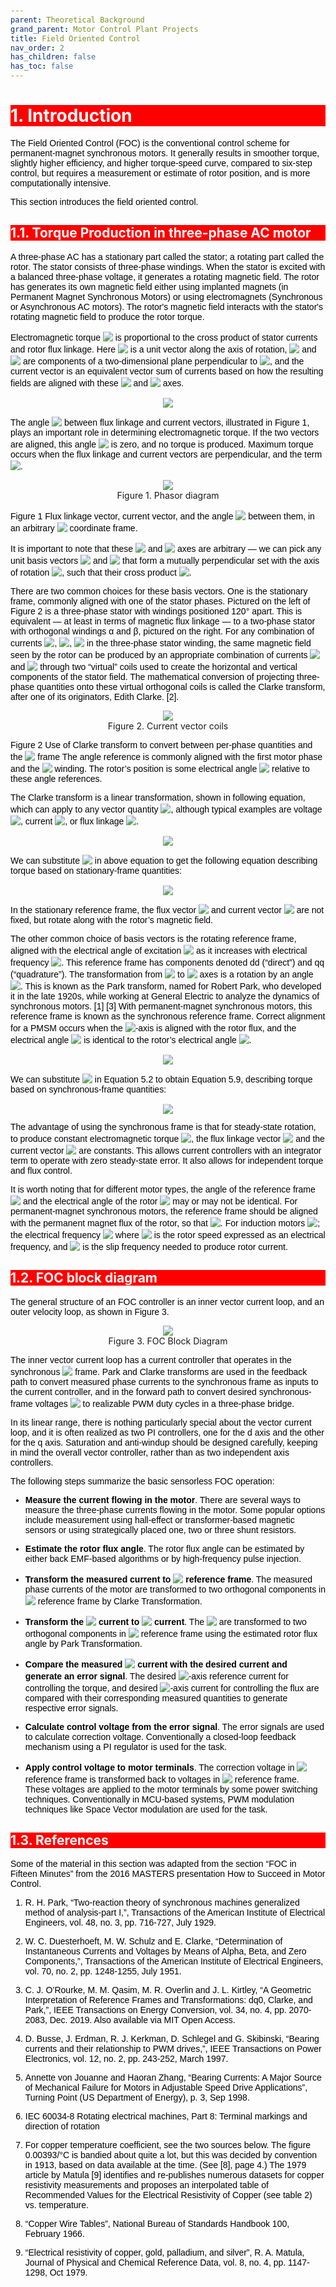 ```yaml
---
parent: Theoretical Background
grand_parent: Motor Control Plant Projects
title: Field Oriented Control
nav_order: 2
has_children: false
has_toc: false
--- 
```

<style>
 body {
        counter-reset: h1;
        padding: 20px;
    }

   h1 {
        background-color: red;
        color: white;
        counter-reset: h2
    }

    h2 {
        background-color: red;
        color: white;
        counter-reset: h3
    }

    h3 {
        background-color: red;
        color: white;
        counter-reset: h4
    }

    h1:before {
        background-color: red;
        color: white;
        counter-increment: h1;
        content: counter(h1) ". "
    }

    h2:before {
        background-color: red;
        color: white;
        counter-increment: h2;
        content: counter(h1) "." counter(h2) ". "
    }

    h3:before {
        background-color: red;
        color: white;
        counter-increment: h3;
        content: counter(h1) "." counter(h2) "." counter(h3) ". "
    }

    h4:before {
        background-color: red;
        color: white;
        counter-increment: h4;
        content: counter(h1) "." counter(h2) "." counter(h3) "." counter(h4) ". "
    }
    p{
        color: black;
        font-family: "Arial", Helvetica, sans-serif;
    }

    article {
        max-width: 50em;
        background: white;
        padding: 2em;
        margin: 1em auto;
    }

    .table-of-contents {
        float: right;
        width: 40%;
        background: #eee;
        font-size: 0.8em;
        padding: 1em 2em;
        margin: 0 0 0.5em 0.5em;
    }
    .table-of-contents ul {
        padding: 0;
    }
    .table-of-contents li {
        margin: 0 0 0.25em 0;
    }
    .table-of-contents a {
        text-decoration: none;
    }
    .table-of-contents a:hover,
    .table-of-contents a:active {
        text-decoration: underline;
    }

    h3:target {
        animation: highlight 1s ease;
    }

    @keyframes highlight {
    from { background: yellow; }
    to { background: white; }
    }

    li{
        color: black;
        font-family: "Arial", Helvetica, sans-serif;
    }

    table{
        color: black;
        font-family: "Arial", Helvetica, sans-serif;
    }

    }
}
</style>


# Introduction
The Field Oriented Control (FOC) is the conventional control scheme for permanent-magnet synchronous motors. It generally results in smoother torque, slightly higher efficiency, and higher torque-speed curve, compared to six-step control, but requires a measurement or estimate of rotor position, and is more computationally intensive.

This section introduces the field oriented control.

## Torque Production in three-phase AC motor
A three-phase AC has a stationary part called the stator; a rotating part called the rotor. The stator consists of three-phase windings. When the stator is excited with a balanced three-phase voltage, it generates a rotating magnetic field. The rotor has generates its own magnetic field either using implanted magnets (in Permanent Magnet Synchronous Motors) or using electromagnets (Synchronous or Asynchronous AC motors). The rotor's magnetic field interacts with the stator's rotating magnetic field to produce the rotor torque. 

Electromagnetic torque <!-- $T_{em}$ --> <img style="transform: translateY(0.1em); background: white;" src="svg\d92cjWJoLE.svg"> is proportional to the cross product of stator currents and rotor flux linkage. Here <!-- $\hat{z}$ --> <img style="transform: translateY(0.1em); background: white;" src="svg\tIEFzEFr1S.svg"> is a unit vector along the axis of rotation, <!-- $x$ --> <img style="transform: translateY(0.1em); background: white;" src="svg\YsRyFdoDY5.svg"> and <!-- $y$ --> <img style="transform: translateY(0.1em); background: white;" src="svg\yJhQL4bHic.svg"> are components of a two-dimensional plane perpendicular to <!-- $\hat{z}$ --> <img style="transform: translateY(0.1em); background: white;" src="svg\MJhZvUS8Cv.svg">, and the current vector is an equivalent vector sum of currents based on how the resulting fields are aligned with these <!-- $x$ --> <img style="transform: translateY(0.1em); background: white;" src="svg\mDTcE1ZszV.svg"> and <!-- $y$ --> <img style="transform: translateY(0.1em); background: white;" src="svg\892SKVLe92.svg"> axes.
<!-- $
\begin{aligned}
T_{em} &= \tfrac{3}{2}N_{p}({\vec{{psi}}} \times \vec{I}) \\
       &= \tfrac{3}{2}N_{p}({\psi_{x}}{I_{y}} - {\psi_{y}}{I_{x}})\hat{z} \\
       &= \tfrac{3}{2}N_{p}{\psi}I{\sin{\phi}}
\end{aligned}
$ --> 

<div align="center">
 <img style="transform: translateY(0.1em); background: white;" src="svg\bdzWLePq46.svg">
</div>

The angle <!-- $\phi$ --> <img style="transform: translateY(0.1em); background: white;" src="svg\WlbwO7zdyG.svg"> between flux linkage and current vectors, illustrated in Figure 1, plays an important role in determining electromagnetic torque. If the two vectors are aligned, this angle <!-- $\phi$ --> <img style="transform: translateY(0.1em); background: white;" src="svg\cuFEgKuC8c.svg"> is zero, and no torque is produced. Maximum torque occurs when the flux linkage and current vectors are perpendicular, and the term <!-- $\sin \phi$ --> <img style="transform: translateY(0.1em); background: white;" src="svg\KFoPKjO9tl.svg">.

<div align="center">
    <img src="images/foc_torque_generation.svg" />
    <figcaption align= "center"> Figure 1. Phasor diagram </figcaption>
</div>

Figure 1 Flux linkage vector, current vector, and the angle <!-- $\phi$ --> <img style="transform: translateY(0.1em); background: white;" src="svg\4Uu2TALAMo.svg"> between them, in an arbitrary <!-- $xy$ --> <img style="transform: translateY(0.1em); background: white;" src="svg\IgSBIsKJaA.svg"> coordinate frame.

It is important to note that these <!-- $x$ --> <img style="transform: translateY(0.1em); background: white;" src="svg\QjFbtJhyUG.svg"> and <!-- $y$ --> <img style="transform: translateY(0.1em); background: white;" src="svg\unFjRFLnjW.svg"> axes are arbitrary — we can pick any unit basis vectors <!-- $\hat{x}$ --> <img style="transform: translateY(0.1em); background: white;" src="svg\dbXIaulpoZ.svg"> and <!-- $\hat{y}$ --> <img style="transform: translateY(0.1em); background: white;" src="svg\oqnTW2SzxJ.svg"> that form a mutually perpendicular set with the axis of rotation <!-- $\hat{z}$ --> <img style="transform: translateY(0.1em); background: white;" src="svg\snvXaq53PT.svg">, such that their cross product <!-- $\hat{x} \times \hat{y} = \hat{z}$ --> <img style="transform: translateY(0.1em); background: Fwhite;" src="svg\CAUg2WpY3W.svg">.

There are two common choices for these basis vectors. One is the stationary frame, commonly aligned with one of the stator phases. Pictured on the left of Figure 2 is a three-phase stator with windings positioned 120° apart. This is equivalent — at least in terms of magnetic flux linkage — to a two-phase stator with orthogonal windings α and β, pictured on the right. For any combination of currents <!-- $I_A$ --> <img style="transform: translateY(0.1em); background: white;" src="svg\s0xTswrdTc.svg">, <!-- $I_B$ --> <img style="transform: translateY(0.1em); background: white;" src="svg\a5mxkO6d1M.svg">, <!-- $I_C$ --> <img style="transform: translateY(0.1em); background: white;" src="svg\RGpXR1lhKM.svg"> in the three-phase stator winding, the same magnetic field seen by the rotor can be produced by an appropriate combination of currents <!-- $I_\alpha$ --> <img style="transform: translateY(0.1em); background: white;" src="svg\UneX8WU4FX.svg"> and <!-- $I_\beta$ --> <img style="transform: translateY(0.1em); background: white;" src="svg\AAP0S7Sncq.svg"> through two “virtual” coils used to create the horizontal and vertical components of the stator field. The mathematical conversion of projecting three-phase quantities onto these virtual orthogonal coils is called the Clarke transform, after one of its originators, Edith Clarke. [2].

<div align="center">
    <img src="images/foc_current_vector_coils.svg " />
    <figcaption align= "center"> Figure 2. Current vector coils</figcaption>
</div>

Figure 2 Use of Clarke transform to convert between per-phase quantities and the <!-- $\alpha\beta$ --> <img style="transform: translateY(0.1em); background: white;" src="svg\L0x8FBTU8f.svg"> frame The angle reference is commonly aligned with the first motor phase and the <!-- $\alpha$ --> <img style="transform: translateY(0.1em); background: white;" src="svg\WfoK767WOn.svg"> winding. The rotor’s position is some electrical angle <!-- $\theta_r$ --> <img style="transform: translateY(0.1em); background: white;" src="svg\7i31PjjGIW.svg"> relative to these angle references.

The Clarke transform is a linear transformation, shown in following equation, which can apply to any vector quantity <!-- $X$ --> <img style="transform: translateY(0.1em); background: white;" src="svg\X6gyioMEsR.svg">, although typical examples are voltage <!-- $V$ --> <img style="transform: translateY(0.1em); background: white;" src="svg\13FIknghqZ.svg">, current <!-- $I$ --> <img style="transform: translateY(0.1em); background: white;" src="svg\ryPrYUPKj1.svg">, or flux linkage <!-- $\psi$ --> <img style="transform: translateY(0.1em); background: white;" src="svg\6TRF0qpsON.svg">.

<!-- $
\begin{aligned}
X_{\alpha} &= \tfrac{2}{3}X_A - \tfrac{1}{3}X_B - \tfrac{1}{3}X_C \\
X_{\beta} &= \tfrac{1}{\sqrt{3}}X_B - \tfrac{1}{\sqrt{3}}X_C \\
\end{aligned}
$ --> 
<div align="center">
<img style="transform: translateY(0.1em); background: white;" src="svg\s84MDpsMBk.svg">
</div>

We can substitute <!-- $(x,y) \Rightarrow (\alpha,\beta)$ --> <img style="transform: translateY(0.1em); background: white;" src="svg\W6Xa60mh70.svg"> in above equation to get the following equation describing torque based on stationary-frame quantities:

<!-- $
T_{em} = \tfrac{3}{2}N_p \left(\psi_\alpha I_\beta - \psi_\beta I_\alpha\right)
$ --> 
<div align="center">
<img style="transform: translateY(0.1em); background: white;" src="svg\knUyTcwTDm.svg">
</div>

In the stationary reference frame, the flux vector <!-- $\psi_{\alpha\beta}$ --> <img style="transform: translateY(0.1em); background: white;" src="svg\jQIy74jbSZ.svg"> and current vector <!-- $I_{\alpha\beta}$ --> <img style="transform: translateY(0.1em); background: white;" src="svg\a1wVCtxAgh.svg"> are not fixed, but rotate along with the rotor’s magnetic field.

The other common choice of basis vectors is the rotating reference frame, aligned with the electrical angle of excitation <!-- $\theta_e$ --> <img style="transform: translateY(0.1em); background: white;" src="svg\iu1Q2KdMJN.svg"> as it increases with electrical frequency <!-- $\omega_e$ --> <img style="transform: translateY(0.1em); background: white;" src="svg\o5LSqHLuDC.svg">. This reference frame has components denoted dd (“direct”) and qq (“quadrature”). The transformation from <!-- ${\alpha\beta}$ --> <img style="transform: translateY(0.1em); background: white;" src="svg\BKyb3ASryi.svg"> to <!-- $dq$ --> <img style="transform: translateY(0.1em); background: white;" src="svg\yXAjlYjPGX.svg"> axes is a rotation by an angle <!-- $-\theta_e$ --> <img style="transform: translateY(0.1em); background: white;" src="svg\njFlR1y1sR.svg">. This is known as the Park transform, named for Robert Park, who developed it in the late 1920s, while working at General Electric to analyze the dynamics of synchronous motors. [1] [3] With permanent-magnet synchronous motors, this reference frame is known as the synchronous reference frame. Correct alignment for a PMSM occurs when the <!-- $d$ --> <img style="transform: translateY(0.1em); background: white;" src="svg\OojNVgbIce.svg">-axis is aligned with the rotor flux, and the electrical angle <!-- $\theta_e$ --> <img style="transform: translateY(0.1em); background: white;" src="svg\X7Hevpxd6j.svg"> is identical to the rotor’s electrical angle <!-- $\theta_e$ --> <img style="transform: translateY(0.1em); background: white;" src="svg\GwDrToXRg9.svg">.

<!-- $
\begin{aligned}
X_{d} &= X_{\alpha}{\cos\theta_e} + X_{\beta}{\sin\theta_e} \\
X_{q} &= -X_{\alpha}{\sin\theta_e} + X_{\beta}{\cos\theta_e} 
\end{aligned}
$ --> 
<div align="center">
<img style="transform: translateY(0.1em); background: white;" src="svg\C6ndVk1Lsx.svg">
</div>

We can substitute <!-- $(x,y) \Rightarrow (d,q)$ --> <img style="transform: translateY(0.1em); background: white;" src="svg\FI2nWqNB1u.svg"> in Equation 5.2 to obtain Equation 5.9, describing torque based on synchronous-frame quantities:

<!-- $
T_{em} = \tfrac{3}{2}N_p \left(\psi_d I_q - \psi_q I_d\right)
$ --> 
<div align="center">
<img style="transform: translateY(0.1em); background: white;" src="svg\Iw1kxM8v3D.svg">
</div>

The advantage of using the synchronous frame is that for steady-state rotation, to produce constant electromagnetic torque <!-- $T_{em}$ --> <img style="transform: translateY(0.1em); background: white;" src="svg\LRtToZmp85.svg">, the flux linkage vector <!-- $\psi_{dq}$ --> <img style="transform: translateY(0.1em); background: white;" src="svg\4x2AlX9cs5.svg"> and the current vector <!-- $I_{dq}$ --> <img style="transform: translateY(0.1em); background: white;" src="svg\pDJ9ytcE6J.svg"> are constants. This allows current controllers with an integrator term to operate with zero steady-state error. It also allows for independent torque and flux control.

It is worth noting that for different motor types, the angle of the reference frame <!-- $\theta_e$ --> <img style="transform: translateY(0.1em); background: white;" src="svg\BNfmmhVZzv.svg"> and the electrical angle of the rotor <!-- $\theta_r$ --> <img style="transform: translateY(0.1em); background: white;" src="svg\y7E5stxUax.svg"> may or may not be identical. For permanent-magnet synchronous motors, the reference frame should be aligned with the permanent magnet flux of the rotor, so that <!-- $\theta_e = \theta_r$ --> <img style="transform: translateY(0.1em); background: white;" src="svg\W0bfT5Qvxj.svg">. For induction motors <!-- $\theta_e \ne \theta_r$ --> <img style="transform: translateY(0.1em); background: white;" src="svg\BmpzpqoiP6.svg">; the electrical frequency <!-- $\omega_e = \omega_r + \omega_s$ --> <img style="transform: translateY(0.1em); background: white;" src="svg\lTJRFItJgr.svg"> where <!-- $\omega_r$ --> <img style="transform: translateY(0.1em); background: white;" src="svg\eDfNBNJOmf.svg"> is the rotor speed expressed as an electrical frequency, and <!-- $\omega_s$ --> <img style="transform: translateY(0.1em); background: white;" src="svg\Vsnal7Qc5J.svg"> is the slip frequency needed to produce rotor current.

## FOC block diagram
The general structure of an FOC controller is an inner vector current loop, and an outer velocity loop, as shown in Figure 3.

<div align="center">
    <img src="images/foc_block_diagram.svg " />
    <figcaption align= "center">Figure 3. FOC Block Diagram</figcaption>
</div>

The inner vector current loop has a current controller that operates in the synchronous <!-- $(dq)$ --> <img style="transform: translateY(0.1em); background: white;" src="svg\OsWYAzrj1i.svg"> frame. Park and Clarke transforms are used in the feedback path to convert measured phase currents to the synchronous frame as inputs to the current controller, and in the forward path to convert desired synchronous-frame voltages <!-- $V_{dq}$ --> <img style="transform: translateY(0.1em); background: white;" src="svg\E8zjLbmzds.svg"> to realizable PWM duty cycles in a three-phase bridge.

In its linear range, there is nothing particularly special about the vector current loop, and it is often realized as two PI controllers, one for the d axis and the other for the q axis. Saturation and anti-windup should be designed carefully, keeping in mind the overall vector controller, rather than as two independent axis controllers.


The following steps summarize the basic sensorless FOC operation:

- **Measure the current flowing in the motor**. There are several ways to measure the three-phase currents flowing in the motor. Some popular options include measurement using hall-effect or transformer-based magnetic sensors or using strategically placed one, two or three shunt resistors.

- **Estimate the rotor flux angle**. The rotor flux angle can be estimated by either back EMF-based algorithms or by high-frequency pulse injection.

- **Transform the measured current to <!-- ${\alpha\beta}$ --> <img style="transform: translateY(0.1em); background: white;" src="svg\V5f8jPqahZ.svg"> reference frame**. The measured phase currents of the motor are transformed to two orthogonal components in <!-- ${\alpha\beta}$ --> <img style="transform: translateY(0.1em); background: white;" src="svg\5njKTazzHu.svg"> reference frame by Clarke Transformation.

- **Transform the <!-- ${\alpha\beta}$ --> <img style="transform: translateY(0.1em); background: white;" src="svg\AUe2ZZFqhe.svg"> current to <!-- $dq$ --> <img style="transform: translateY(0.1em); background: white;" src="svg\00pzncqcrY.svg"> current**. The <!-- ${\alpha\beta}$ --> <img style="transform: translateY(0.1em); background: white;" src="svg\PwOE5Lp0qW.svg"> are transformed to two orthogonal components in <!-- $dq$ --> <img style="transform: translateY(0.1em); background: white;" src="svg\aIFRXddgq9.svg"> reference frame using the estimated rotor flux angle by Park Transformation. 

- **Compare the measured <!-- $dq$ --> <img style="transform: translateY(0.1em); background: white;" src="svg\fBg9RJF7Km.svg"> current with the desired current and generate an error signal**. The desired <!-- $q$ --> <img style="transform: translateY(0.1em); background: white;" src="svg\VkNrRTKmDX.svg">-axis reference current for controlling the torque, and desired <!-- $d$ --> <img style="transform: translateY(0.1em); background: white;" src="svg\m7TzglDm3A.svg">-axis current for controlling the flux are compared with their corresponding measured quantities to generate respective error signals.

- **Calculate control voltage from the error signal**. The error signals are used to calculate correction voltage. Conventionally a closed-loop feedback mechanism using a PI regulator is used for the task. 

- **Apply control voltage to motor terminals**. The correction voltage in <!-- $dq$ --> <img style="transform: translateY(0.1em); background: white;" src="svg\7l0yYn7luP.svg"> reference frame is transformed back to voltages in <!-- $abc$ --> <img style="transform: translateY(0.1em); background: white;" src="svg\6BJVMnUULg.svg"> reference frame. These voltages are applied to the motor terminals by some power switching techniques. Conventionally in MCU-based systems, PWM modulation techniques like Space Vector modulation are used for the task.


## References
Some of the material in this section was adapted from the section “FOC in Fifteen Minutes” from the 2016 MASTERS presentation How to Succeed in Motor Control.

1. 	R. H. Park, “Two-reaction theory of synchronous machines generalized method of analysis-part I,”, Transactions of the American Institute of Electrical Engineers, vol. 48, no. 3, pp. 716-727, July 1929.

2. 	W. C. Duesterhoeft, M. W. Schulz and E. Clarke, “Determination of Instantaneous Currents and Voltages by Means of Alpha, Beta, and Zero Components,”, Transactions of the American Institute of Electrical Engineers, vol. 70, no. 2, pp. 1248-1255, July 1951.

3. 	C. J. O’Rourke, M. M. Qasim, M. R. Overlin and J. L. Kirtley, “A Geometric Interpretation of Reference Frames and Transformations: dq0, Clarke, and Park,”, IEEE Transactions on Energy Conversion, vol. 34, no. 4, pp. 2070-2083, Dec. 2019. Also available via MIT Open Access.

4.	D. Busse, J. Erdman, R. J. Kerkman, D. Schlegel and G. Skibinski, “Bearing currents and their relationship to PWM drives,”, IEEE Transactions on Power Electronics, vol. 12, no. 2, pp. 243-252, March 1997.

5. 	Annette von Jouanne and Haoran Zhang, “Bearing Currents: A Major Source of Mechanical Failure for Motors in Adjustable Speed Drive Applications”, Turning Point (US Department of Energy), p. 3, Sep 1998.
6. 	IEC 60034-8 Rotating electrical machines, Part 8: Terminal markings and direction of rotation
7. 	For copper temperature coefficient, see the two sources below. The figure 0.00393/°C is bandied about quite a lot, but this was decided by convention in 1913, based on data available at the time. (See [8], page 4.) The 1979 article by Matula [9] identifies and re-publishes numerous datasets for copper resistivity measurements and proposes an interpolated table of Recommended Values for the Electrical Resistivity of Copper (see table 2) vs. temperature.

8.	“Copper Wire Tables”, National Bureau of Standards Handbook 100, February 1966.

9. 	“Electrical resistivity of copper, gold, palladium, and silver”, R. A. Matula, Journal of Physical and Chemical Reference Data, vol. 8, no. 4, pp. 1147-1298, Oct 1979.